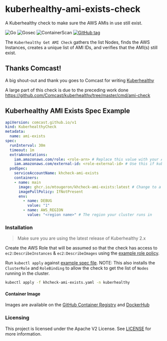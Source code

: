 # kuberhealthy-ami-exists-check
A Kuberhealthy check to make sure the AWS AMIs in use still exist.

![Go](https://github.com/mtougeron/kuberhealthy-ami-exists-check/workflows/Go/badge.svg) ![Gosec](https://github.com/mtougeron/kuberhealthy-ami-exists-check/workflows/Gosec/badge.svg) ![ContainerScan](https://github.com/mtougeron/kuberhealthy-get-pods-check/workflows/ContainerScan/badge.svg) [![GitHub tag](https://img.shields.io/github/tag/mtougeron/kuberhealthy-ami-exists-check.svg)](https://github.com/mtougeron/kuberhealthy-ami-exists-check/tags/)

The `Kuberhealthy Get AMI Check` gathers the list Nodes, finds the AWS Instances, creates a unique list of AMI IDs, and verifies that the AMI(s) still exist.

## Thanks Comcast!

A big shout-out and thank you goes to Comcast for writing [Kuberhealthy](https://github.com/Comcast/kuberhealthy)

A large part of this check is due to the preceding work done https://github.com/Comcast/kuberhealthy/tree/master/cmd/ami-check

## Kuberhealthy AMI Exists Spec Example

```yaml
apiVersion: comcast.github.io/v1
kind: KuberhealthyCheck
metadata:
  name: ami-exists
spec:
  runInterval: 30m
  timeout: 1m
  extraAnnotations:
    iam.amazonaws.com/role: <role-arn> # Replace this value with your ARN
    iam.amazonaws.com/external-id: <role-external-id> # Use this if kube2iam is using external-id for roles
  podSpec:
    serviceAccountName: khcheck-ami-exists
    containers:
    - name: main
      image: ghcr.io/mtougeron/khcheck-ami-exists:latest # Change to a specific version
      imagePullPolicy: IfNotPresent
      env:
        - name: DEBUG
          value: "1"
        - name: AWS_REGION
          value: "<region name>" # The region your cluster runs in
```

### Installation

> Make sure you are using the latest release of Kuberhealthy 2.x

Create the AWS Role that will be assumed so that the check has access to `ec2:DescribeInstances` & `ec2:DescribeImages` using the [example role policy](example/aws-role.json).

Run `kubectl apply` against [example spec file](example/khcheck-ami-exists.yaml). NOTE: This also installs the `ClusterRole` and `RoleBinding` to allow the check to get the list of `Nodes` running in the cluster.

```bash
kubectl apply -f khcheck-ami-exists.yaml -n kuberhealthy
```

#### Container Image

Images are available on the [GitHub Container Registry](https://github.com/users/mtougeron/packages/container/khcheck-ami-exists/versions) and [DockerHub](https://hub.docker.com/repository/docker/mtougeron/khcheck-ami-exists)

### Licensing

This project is licensed under the Apache V2 License. See [LICENSE](LICENSE) for more information.
